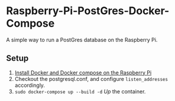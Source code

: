 # Raspberry-Pi-PostGres-Docker-Compose
A simple way to run a PostGres database on the Raspberry Pi.

## Setup
1. [Install Docker and Docker compose on the Raspberry Pi](https://gist.github.com/CT83/0a3825402edf9ed1d6af951da5f768d1)
2. Checkout the postgresql.conf, and configure  `listen_addresses` accordingly.
3. `sudo docker-compose up --build -d` _Up_ the container.
